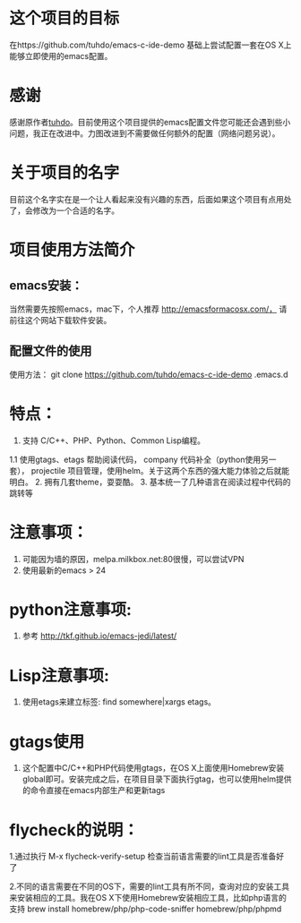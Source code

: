 # 这个项目的目标
在https://github.com/tuhdo/emacs-c-ide-demo 基础上尝试配置一套在OS X上能够立即使用的emacs配置。
# 感谢
感谢原作者[tuhdo](https://github.com/tuhdo "")。目前使用这个项目提供的emacs配置文件您可能还会遇到些小问题，我正在改进中。力图改进到不需要做任何额外的配置（网络问题另说）。

# 关于项目的名字
目前这个名字实在是一个让人看起来没有兴趣的东西，后面如果这个项目有点用处了，会修改为一个合适的名字。

# 项目使用方法简介
## emacs安装：
当然需要先按照emacs，mac下，个人推荐 http://emacsformacosx.com/， 请前往这个网站下载软件安装。

## 配置文件的使用
使用方法：
git clone https://github.com/tuhdo/emacs-c-ide-demo .emacs.d

# 特点：

1. 支持 C/C++、PHP、Python、Common Lisp编程。

1.1 使用gtags、etags 帮助阅读代码， company 代码补全（python使用另一套）， projectile 项目管理，使用helm。关于这两个东西的强大能力体验之后就能明白。
2. 拥有几套theme，耍耍酷。
3. 基本统一了几种语言在阅读过程中代码的跳转等




# 注意事项：
1. 可能因为墙的原因，melpa.milkbox.net:80很慢，可以尝试VPN
2. 使用最新的emacs > 24


# python注意事项:
1. 参考 http://tkf.github.io/emacs-jedi/latest/ 

# Lisp注意事项:
1. 使用etags来建立标签: find somewhere|xargs etags。

# gtags使用
1. 这个配置中C/C++和PHP代码使用gtags，在OS X上面使用Homebrew安装global即可。安装完成之后，在项目目录下面执行gtag，也可以使用helm提供的命令直接在emacs内部生产和更新tags

# flycheck的说明：

1.通过执行 M-x flycheck-verify-setup 检查当前语言需要的lint工具是否准备好了

2.不同的语言需要在不同的OS下，需要的lint工具有所不同，查询对应的安装工具来安装相应的工具。我在OS X下使用Homebrew安装相应工具，比如php语言的支持
brew install homebrew/php/php-code-sniffer homebrew/php/phpmd
